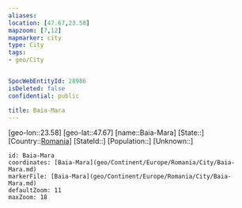 ```yaml
---
aliases: 
location: [47.67,23.58]
mapzoom: [7,12] 
mapmarker: city 
type: City
tags:
- geo/City


SpocWebEntityId: 28986
isDeleted: false
confidential: public

title: Baia-Mara
---
```

[geo-lon::23.58]
[geo-lat::47.67]
[name::Baia-Mara]
[State::]
[Country::[Romania](geo/Continent/Europe/Romania.md)]
[StateId::]
[Population::]
[Unknown::]


```leaflet
id: Baia-Mara
coordinates: [Baia-Mara](geo/Continent/Europe/Romania/City/Baia-Mara.md)
markerFile: [Baia-Mara](geo/Continent/Europe/Romania/City/Baia-Mara.md)
defaultZoom: 11 
maxZoom: 18
```


